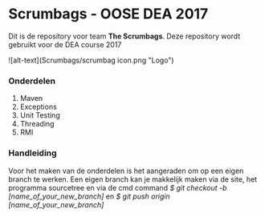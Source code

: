 # Scrumbags - OOSE DEA 2017
Dit is de repository voor team **The Scrumbags**. Deze repository wordt gebruikt voor de DEA course 2017

![alt-text](Scrumbags/scrumbag icon.png  "Logo")

### Onderdelen
1. Maven
2. Exceptions
3. Unit Testing
4. Threading
5. RMI

### Handleiding
Voor het maken van de onderdelen is het aangeraden om op een eigen branch te werken. Een eigen branch kan je makkelijk maken via de site, het programma sourcetree en via de cmd command *$ git checkout -b [name_of_your_new_branch]* en *$ git push origin [name_of_your_new_branch]*